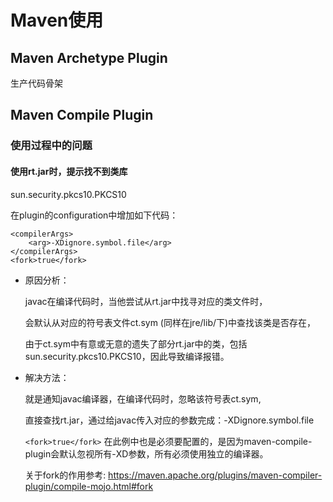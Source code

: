 # Maven使用

## Maven Archetype Plugin

生产代码骨架

## Maven Compile Plugin

### 使用过程中的问题

#### 使用rt.jar时，提示找不到类库

sun.security.pkcs10.PKCS10

在plugin的configuration中增加如下代码：

```
<compilerArgs>
    <arg>-XDignore.symbol.file</arg>
</compilerArgs>
<fork>true</fork>
```

- 原因分析：

	javac在编译代码时，当他尝试从rt.jar中找寻对应的类文件时，

	会默认从对应的符号表文件ct.sym (同样在jre/lib/下)中查找该类是否存在，

	由于ct.sym中有意或无意的遗失了部分rt.jar中的类，包括sun.security.pkcs10.PKCS10，因此导致编译报错。

- 解决方法：

	就是通知javac编译器，在编译代码时，忽略该符号表ct.sym, 

	直接查找rt.jar，通过给javac传入对应的参数完成：-XDignore.symbol.file

	`<fork>true</fork>`
	在此例中也是必须要配置的，是因为maven-compile-plugin会默认忽视所有-XD参数，所有必须使用独立的编译器。

	关于fork的作用参考: <https://maven.apache.org/plugins/maven-compiler-plugin/compile-mojo.html#fork>